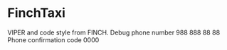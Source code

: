 # FinchTaxi

VIPER and code style from FINCH.
Debug phone number 988 888 88 88
Phone confirmation code 0000
